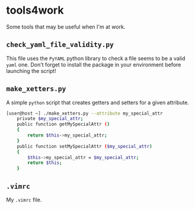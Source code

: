 # tools4work
Some tools that may be useful when I'm at work.

## `check_yaml_file_validity.py`
This file uses the `PyYAML` python library to check a file seems to be a valid `yaml` one. Don't forget to install the package in your environment before launching the script!

## `make_xetters.py`
A simple `python` script that creates getters and setters for a given attribute.
```sh
[user@host ~] ./make_xetters.py --attribute my_special_attr
    private $my_special_attr;
    public function getMySpecialAttr ()
    {
        return $this->my_special_attr;
    }
    public function setMySpecialAttr ($my_special_attr)
    {
        $this->my_special_attr = $my_special_attr;
        return $this;
    }

```

## `.vimrc`
My `.vimrc` file.
